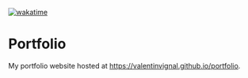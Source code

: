 [![wakatime](https://wakatime.com/badge/github/ValentinVignal/portfolio.svg)](https://wakatime.com/badge/github/ValentinVignal/portfolio)

# Portfolio

My portfolio website hosted at https://valentinvignal.github.io/portfolio.
